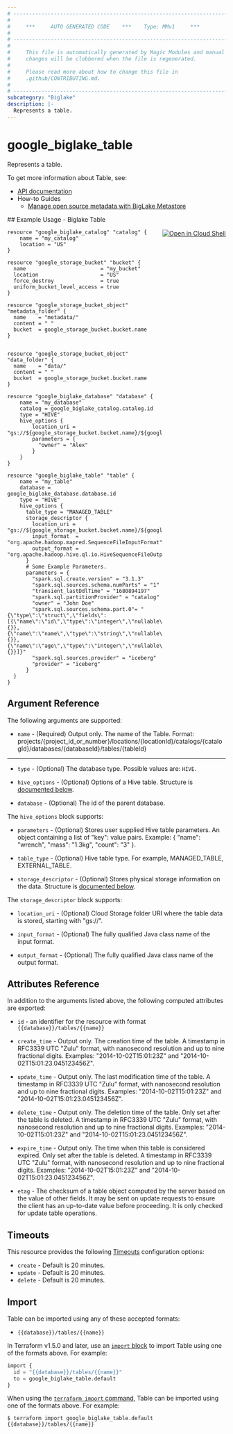 ```yaml
---
# ----------------------------------------------------------------------------
#
#     ***     AUTO GENERATED CODE    ***    Type: MMv1     ***
#
# ----------------------------------------------------------------------------
#
#     This file is automatically generated by Magic Modules and manual
#     changes will be clobbered when the file is regenerated.
#
#     Please read more about how to change this file in
#     .github/CONTRIBUTING.md.
#
# ----------------------------------------------------------------------------
subcategory: "Biglake"
description: |-
  Represents a table.
---
```


# google_biglake_table

Represents a table.


To get more information about Table, see:

* [API documentation](https://cloud.google.com/bigquery/docs/reference/biglake/rest/v1/projects.locations.catalogs.databases.tables)
* How-to Guides
    * [Manage open source metadata with BigLake Metastore](https://cloud.google.com/bigquery/docs/manage-open-source-metadata#create_tables)

<div class = "oics-button" style="float: right; margin: 0 0 -15px">
  <a href="https://console.cloud.google.com/cloudshell/open?cloudshell_git_repo=https%3A%2F%2Fgithub.com%2Fterraform-google-modules%2Fdocs-examples.git&cloudshell_working_dir=biglake_table&cloudshell_image=gcr.io%2Fcloudshell-images%2Fcloudshell%3Alatest&open_in_editor=main.tf&cloudshell_print=.%2Fmotd&cloudshell_tutorial=.%2Ftutorial.md" target="_blank">
    <img alt="Open in Cloud Shell" src="//gstatic.com/cloudssh/images/open-btn.svg" style="max-height: 44px; margin: 32px auto; max-width: 100%;">
  </a>
</div>
## Example Usage - Biglake Table


```hcl
resource "google_biglake_catalog" "catalog" {
    name = "my_catalog"
    location = "US"
}

resource "google_storage_bucket" "bucket" {
  name                        = "my_bucket"
  location                    = "US"
  force_destroy               = true
  uniform_bucket_level_access = true
}

resource "google_storage_bucket_object" "metadata_folder" {
  name    = "metadata/"
  content = " "
  bucket  = google_storage_bucket.bucket.name
}


resource "google_storage_bucket_object" "data_folder" {
  name    = "data/"
  content = " "
  bucket  = google_storage_bucket.bucket.name
}

resource "google_biglake_database" "database" {
    name = "my_database"
    catalog = google_biglake_catalog.catalog.id
    type = "HIVE"
    hive_options {
        location_uri = "gs://${google_storage_bucket.bucket.name}/${google_storage_bucket_object.metadata_folder.name}"
        parameters = {
          "owner" = "Alex"
        }
    }
}

resource "google_biglake_table" "table" {
    name = "my_table"
    database = google_biglake_database.database.id
    type = "HIVE"
    hive_options {
      table_type = "MANAGED_TABLE"
      storage_descriptor {
        location_uri = "gs://${google_storage_bucket.bucket.name}/${google_storage_bucket_object.data_folder.name}"
        input_format  = "org.apache.hadoop.mapred.SequenceFileInputFormat"
        output_format = "org.apache.hadoop.hive.ql.io.HiveSequenceFileOutputFormat"
      }
      # Some Example Parameters.
      parameters = {
        "spark.sql.create.version" = "3.1.3"
        "spark.sql.sources.schema.numParts" = "1"
        "transient_lastDdlTime" = "1680894197"
        "spark.sql.partitionProvider" = "catalog"
        "owner" = "John Doe"
        "spark.sql.sources.schema.part.0"= "{\"type\":\"struct\",\"fields\":[{\"name\":\"id\",\"type\":\"integer\",\"nullable\":true,\"metadata\":{}},{\"name\":\"name\",\"type\":\"string\",\"nullable\":true,\"metadata\":{}},{\"name\":\"age\",\"type\":\"integer\",\"nullable\":true,\"metadata\":{}}]}"
        "spark.sql.sources.provider" = "iceberg"
        "provider" = "iceberg"
      }
  }
}
```

## Argument Reference

The following arguments are supported:


* `name` -
  (Required)
  Output only. The name of the Table. Format:
  projects/{project_id_or_number}/locations/{locationId}/catalogs/{catalogId}/databases/{databaseId}/tables/{tableId}


- - -


* `type` -
  (Optional)
  The database type.
  Possible values are: `HIVE`.

* `hive_options` -
  (Optional)
  Options of a Hive table.
  Structure is [documented below](#nested_hive_options).

* `database` -
  (Optional)
  The id of the parent database.


<a name="nested_hive_options"></a>The `hive_options` block supports:

* `parameters` -
  (Optional)
  Stores user supplied Hive table parameters. An object containing a
  list of "key": value pairs.
  Example: { "name": "wrench", "mass": "1.3kg", "count": "3" }.

* `table_type` -
  (Optional)
  Hive table type. For example, MANAGED_TABLE, EXTERNAL_TABLE.

* `storage_descriptor` -
  (Optional)
  Stores physical storage information on the data.
  Structure is [documented below](#nested_storage_descriptor).


<a name="nested_storage_descriptor"></a>The `storage_descriptor` block supports:

* `location_uri` -
  (Optional)
  Cloud Storage folder URI where the table data is stored, starting with "gs://".

* `input_format` -
  (Optional)
  The fully qualified Java class name of the input format.

* `output_format` -
  (Optional)
  The fully qualified Java class name of the output format.

## Attributes Reference

In addition to the arguments listed above, the following computed attributes are exported:

* `id` - an identifier for the resource with format `{{database}}/tables/{{name}}`

* `create_time` -
  Output only. The creation time of the table. A timestamp in RFC3339 UTC
  "Zulu" format, with nanosecond resolution and up to nine fractional
  digits. Examples: "2014-10-02T15:01:23Z" and
  "2014-10-02T15:01:23.045123456Z".

* `update_time` -
  Output only. The last modification time of the table. A timestamp in
  RFC3339 UTC "Zulu" format, with nanosecond resolution and up to nine
  fractional digits. Examples: "2014-10-02T15:01:23Z" and
  "2014-10-02T15:01:23.045123456Z".

* `delete_time` -
  Output only. The deletion time of the table. Only set after the
  table is deleted. A timestamp in RFC3339 UTC "Zulu" format, with
  nanosecond resolution and up to nine fractional digits. Examples:
  "2014-10-02T15:01:23Z" and "2014-10-02T15:01:23.045123456Z".

* `expire_time` -
  Output only. The time when this table is considered expired. Only set
  after the table is deleted. A timestamp in RFC3339 UTC "Zulu" format,
  with nanosecond resolution and up to nine fractional digits. Examples:
  "2014-10-02T15:01:23Z" and "2014-10-02T15:01:23.045123456Z".

* `etag` -
  The checksum of a table object computed by the server based on the value
  of other fields. It may be sent on update requests to ensure the client
  has an up-to-date value before proceeding. It is only checked for update
  table operations.


## Timeouts

This resource provides the following
[Timeouts](https://developer.hashicorp.com/terraform/plugin/sdkv2/resources/retries-and-customizable-timeouts) configuration options:

- `create` - Default is 20 minutes.
- `update` - Default is 20 minutes.
- `delete` - Default is 20 minutes.

## Import


Table can be imported using any of these accepted formats:

* `{{database}}/tables/{{name}}`


In Terraform v1.5.0 and later, use an [`import` block](https://developer.hashicorp.com/terraform/language/import) to import Table using one of the formats above. For example:

```tf
import {
  id = "{{database}}/tables/{{name}}"
  to = google_biglake_table.default
}
```

When using the [`terraform import` command](https://developer.hashicorp.com/terraform/cli/commands/import), Table can be imported using one of the formats above. For example:

```
$ terraform import google_biglake_table.default {{database}}/tables/{{name}}
```
